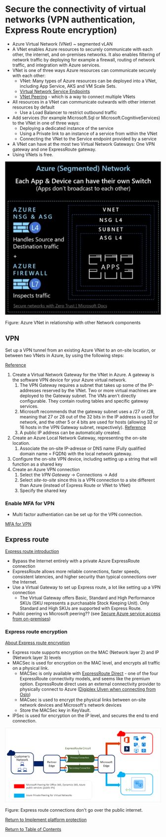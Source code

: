 # Secure the connectivity of virtual networks (VPN authentication, Express Route encryption)

* Azure Virtual Network (VNet) ~ segmented vLAN 
* A VNet enables Azure resources to securely communicate with each other, the internet, and on-premises networks. It also enables filtering of network traffic by deploying for example a firewall, routing of network traffic, and integration with Azure services.
* VNet is one of three ways Azure resources can communicate securely with each other:
   * VNet: Many types of Azure resources can be deployed into a VNet, including App Service, AKS and VM Scale Sets.
   * [Virtual Network Service Endpoints](18-Implement%20Service%20Endpoints.md)
   * [VNet Peering](https://docs.microsoft.com/en-us/azure/virtual-network/virtual-network-peering-overview) - which is a way to connect multiple VNets
* All resources in a VNet can communicate outwards with other internet resources by default
   * Use a Load Balancer to restrict outbound traffic
* Add services (for example Microsoft.Sql or Microsoft.CognitiveServices) to the VNet in one of three ways:
   * Deploying a dedicated instance of the service
   * Using a Private link to an instance of a service from within the VNet
   * Connecting the VNet to the Service endpoint provided by a service
* A VNet can have at the most two Virtual Network Gateways: One VPN gateway and one ExpressRoute gateway.
* Using VNets is free.

![Azure Segmented Network](img/SegmentedNetwork.png)

Figure: Azure VNet in relationship with other Network components

## VPN

Set up a VPN tunnel from an existing Azure VNet to an on-site location, or between two VNets in Azure, by using the following steps:

[Reference](https://docs.microsoft.com/en-us/azure/vpn-gateway/tutorial-site-to-site-portal)

1. Create a Virtual Network Gateway for the VNet in Azure. A gateway is the software VPN device for your Azure virtual network.
   1. The VPN Gateway requires a subnet that takes up some of the IP-addresses reserved by the VNet. Two or more virtual machines are deployed to the Gateway subnet. The VMs aren't directly configurable. They contain routing tables and specific gateway services.
   1. Microsoft recommends that the gateway subnet uses a /27 or /28, meaning that 27 or 28 out of the 32 bits in the IP address is used for network, and the other 5 or 4 bits are used for hosts (allowing 32 or 16 hosts in the VPN Gateway subnet, respectively). [Reference](https://www.freecodecamp.org/news/subnet-cheat-sheet-24-subnet-mask-30-26-27-29-and-other-ip-address-cidr-network-references/)
   1. A public IP address can be automatically created.
1. Create an Azure Local Network Gateway, representing the on-site location.
    1. Associate the on-site IP-adresse or DNS name (Fully qualified domain name = FQDN) with the local network gateway.
1. Configure the on-site VPN device, including setting up a string that will function as a shared key
1. Create an Azure VPN connection 
    1. Select the *VPN Gateway* -> Connections -> Add
    1. Select *site-to-site* since this is a VPN connection to a site different than Azure (instead of Express Route or VNet to VNet)
    1. Specify the shared key

### Enable MFA for VPN

 * Multi factor authentiation can be set up for the VPN connection.

[MFA for VPN](https://docs.microsoft.com/en-us/azure/vpn-gateway/openvpn-azure-ad-mfa)

## Express route

[Express route introduction](https://docs.microsoft.com/en-us/azure/expressroute/expressroute-introduction)

* Bypass the Internet entirely with a private Azure ExpressRoute connection
* ExpressRoute allows more reliable connections, faster speeds, consistent latencies, and higher security than typical connections over the Internet.
* Use a Virtual Gateway to set up Express route, a lot like setting up a VPN connection
   * The Virtual Gateway offers Basic, Standard and High Performance SKUs (SKU represents a purchasable Stock Keeping Unit). Only Standard and High SKUs are supported with Express Route.
* Public peering vs Microsoft peering?? (see [Secure Azure service access from on-premises](https://docs.microsoft.com/en-us/azure/virtual-network/virtual-network-service-endpoints-overview#secure-azure-service-access-from-on-premises))

### Express route encryption

[About Express route encryption](https://docs.microsoft.com/en-us/azure/expressroute/expressroute-about-encryption)

* Express route supports encryption on the MAC (Network layer 2) and IP (Network layer 3) levels 
* MACSec is used for encryption on the MAC level, and encrypts all traffic on a physical link.
   * MACSec is only available with [ExpressRoute Direct](https://docs.microsoft.com/en-us/azure/expressroute/expressroute-erdirect-about) - one of the four ExpressRoute connectivity models, and seems like the premium option. ExpressRoute direct uses an external connectivity provider to physically connect to Azure ([Digiplex Ulven when connecting from Oslo](https://docs.microsoft.com/en-us/azure/expressroute/expressroute-locations-providers))
   * MACsec is used to encrypt the physical links between on-site network devices and Microsoft's network devices 
   * Store the MACSec key in KeyVault.
* IPSec is used for encryption on the IP level, and secures the end to end connection.


![Express route](img/ExpressRoute.png)

Figure: Express route connections don't go over the public internet.

[Return to Implement platform protection](README.md)

[Return to Table of Contents](../README.md)